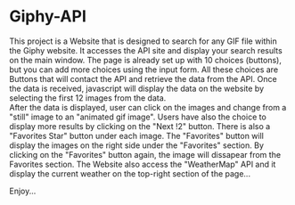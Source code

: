 # Giphy-API


This project is a Website that is designed to search for any GIF file within the Giphy website. It accesses the API site and display your search results on the main window.
The page is already set up with 10 choices (buttons), but you can add more choices using the input form. All these choices are Buttons that will contact the API and retrieve the data from the API. Once the data is received, javascript will display the data on the website by selecting the first 12 images from the data.  
After the data is displayed, user can click on the images and change from a "still" image to an "animated gif image".
Users have also the choice to display more results by clicking on the "Next !2" button. 
There is also a "Favorites Star" button under each image. The "Favorites" button will display the images on the right side under the "Favorites" section. By clicking on the "Favorites" button again, the image will dissapear from the Favorites section.
The Website also access the "WeatherMap" API and it display the current weather on the top-right section of the page...

Enjoy...

